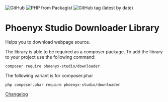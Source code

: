 ![GitHub](https://img.shields.io/github/license/phoenyx08/downloader)
![PHP from Packagist](https://img.shields.io/packagist/php-v/phoenyx-studio/downloader)
![GitHub tag (latest by date)](https://img.shields.io/github/v/tag/phoenyx08/downloader)



Phoenyx Studio Downloader Library
=================================


Helps you to download webpage source.

The library is able to be required as a composer package.
To add the library to your project use the following command:

``` 
composer require phoenyx-studio/downloader
```
 
The following variant is for composer.phar

```
php composer.phar require phoenyx-studio/downloader
```


[Changelog](https://github.com/phoenyx08/downloader/blob/master/CHANGELOG.md)